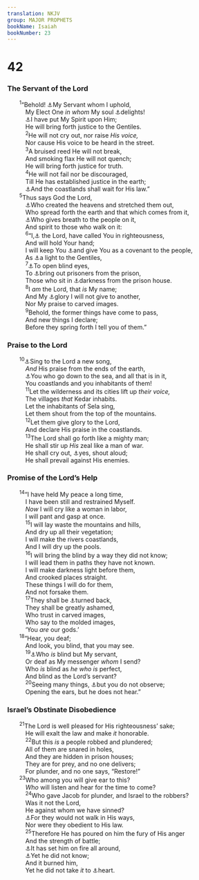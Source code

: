 ```yaml
---
translation: NKJV
group: MAJOR PROPHETS
bookName: Isaiah 
bookNumber: 23
---
```


<div class="title"><h1>42</h1><h3>The Servant of the Lord</h3></div>
<span class="verse es_42_1">  <sup>1</sup>“Behold! <a data-toggle="tooltip" data-placement="bottom" title="Is. 43:10; 49:3, 6; Matt. 12:18; (Phil. 2:7)">⚓</a>My Servant whom I uphold,<br/>   My Elect One <i>in</i> <i>whom</i> My soul <a data-toggle="tooltip" data-placement="bottom" title="Matt. 3:17; 17:5; Mark 1:11; Luke 3:22; Eph. 1:6">⚓</a>delights!<br/>   <a data-toggle="tooltip" data-placement="bottom" title="(Is. 11:2); Matt. 3:16; (Luke 4:18, 19, 21); John 3:34">⚓</a>I have put My Spirit upon Him;<br/>   He will bring forth justice to the Gentiles.<br/></span>
<span class="verse es_42_2">   <sup>2</sup>He will not cry out, nor raise <i>His</i> <i>voice,</i><br/>   Nor cause His voice to be heard in the street.<br/></span>
<span class="verse es_42_3">   <sup>3</sup>A bruised reed He will not break,<br/>   And smoking flax He will not quench;<br/>   He will bring forth justice for truth.<br/></span>
<span class="verse es_42_4">   <sup>4</sup>He will not fail nor be discouraged,<br/>   Till He has established justice in the earth;<br/>   <a data-toggle="tooltip" data-placement="bottom" title="(Gen. 49:10)">⚓</a>And the coastlands shall wait for His law.”<br/></span>
<span class="verse es_42_5">  <sup>5</sup>Thus says God the Lord,<br/>   <a data-toggle="tooltip" data-placement="bottom" title="Is. 44:24; Zech. 12:1">⚓</a>Who created the heavens and stretched them out,<br/>   Who spread forth the earth and that which comes from it,<br/>   <a data-toggle="tooltip" data-placement="bottom" title="Job 12:10; 33:4; Is. 57:16; Dan. 5:23; Acts 17:25">⚓</a>Who gives breath to the people on it,<br/>   And spirit to those who walk on it:<br/></span>
<span class="verse es_42_6">   <sup>6</sup>“I,<a data-toggle="tooltip" data-placement="bottom" title="Is. 43:1">⚓</a> the Lord, have called You in righteousness,<br/>   And will hold Your hand;<br/>   I will keep You <a data-toggle="tooltip" data-placement="bottom" title="Is. 49:8">⚓</a>and give You as a covenant to the people,<br/>   As <a data-toggle="tooltip" data-placement="bottom" title="Is. 49:6; Luke 2:32; (Acts 10:45; 13:47; Gal. 3:14)">⚓</a>a light to the Gentiles,<br/></span>
<span class="verse es_42_7">   <sup>7</sup><a data-toggle="tooltip" data-placement="bottom" title="Is. 35:5">⚓</a>To open blind eyes,<br/>   To <a data-toggle="tooltip" data-placement="bottom" title="Is. 61:1; Luke 4:18; (2 Tim. 2:26; Heb. 2:14)">⚓</a>bring out prisoners from the prison,<br/>   Those who sit in <a data-toggle="tooltip" data-placement="bottom" title="Is. 9:2">⚓</a>darkness from the prison house.<br/></span>
<span class="verse es_42_8">   <sup>8</sup>I <i>am</i> the Lord, that <i>is</i> My name;<br/>   And My <a data-toggle="tooltip" data-placement="bottom" title="Ex. 20:3–5; Is. 48:11">⚓</a>glory I will not give to another,<br/>   Nor My praise to carved images.<br/></span>
<span class="verse es_42_9">   <sup>9</sup>Behold, the former things have come to pass,<br/>   And new things I declare;<br/>   Before they spring forth I tell you of them.”<br/></span>
<div class="title"><h3>Praise to the Lord</h3></div>
<span class="verse es_42_10">  <sup>10</sup><a data-toggle="tooltip" data-placement="bottom" title="Ps. 33:3; 40:3; 98:1">⚓</a>Sing to the Lord a new song,<br/>   <i>And</i> His praise from the ends of the earth,<br/>   <a data-toggle="tooltip" data-placement="bottom" title="Ps. 107:23">⚓</a>You who go down to the sea, and all that is in it,<br/>   You coastlands and you inhabitants of them!<br/></span>
<span class="verse es_42_11">   <sup>11</sup>Let the wilderness and its cities lift up <i>their</i> <i>voice,</i><br/>   The villages <i>that</i> Kedar inhabits.<br/>   Let the inhabitants of Sela sing,<br/>   Let them shout from the top of the mountains.<br/></span>
<span class="verse es_42_12">   <sup>12</sup>Let them give glory to the Lord,<br/>   And declare His praise in the coastlands.<br/></span>
<span class="verse es_42_13">   <sup>13</sup>The Lord shall go forth like a mighty man;<br/>   He shall stir up <i>His</i> zeal like a man of war.<br/>   He shall cry out, <a data-toggle="tooltip" data-placement="bottom" title="Is. 31:4">⚓</a>yes, shout aloud;<br/>   He shall prevail against His enemies.<br/></span>
<div class="title"><h3>Promise of the Lord’s Help</h3></div>
<span class="verse es_42_14">  <sup>14</sup>“I have held My peace a long time,<br/>   I have been still and restrained Myself.<br/>   <i>Now</i> I will cry like a woman in labor,<br/>   I will pant and gasp at once.<br/></span>
<span class="verse es_42_15">   <sup>15</sup>I will lay waste the mountains and hills,<br/>   And dry up all their vegetation;<br/>   I will make the rivers coastlands,<br/>   And I will dry up the pools.<br/></span>
<span class="verse es_42_16">   <sup>16</sup>I will bring the blind by a way they did not know;<br/>   I will lead them in paths they have not known.<br/>   I will make darkness light before them,<br/>   And crooked places straight.<br/>   These things I will do for them,<br/>   And not forsake them.<br/></span>
<span class="verse es_42_17">   <sup>17</sup>They shall be <a data-toggle="tooltip" data-placement="bottom" title="Ps. 97:7; Is. 1:29; 44:11; 45:16">⚓</a>turned back,<br/>   They shall be greatly ashamed,<br/>   Who trust in carved images,<br/>   Who say to the molded images,<br/>   ‘You <i>are</i> our gods.’<br/></span>
<span class="verse es_42_18">  <sup>18</sup>“Hear, you deaf;<br/>   And look, you blind, that you may see.<br/></span>
<span class="verse es_42_19">   <sup>19</sup><a data-toggle="tooltip" data-placement="bottom" title="Is. 43:8; Ezek. 12:2; (John 9:39, 41)">⚓</a>Who <i>is</i> blind but My servant,<br/>   Or deaf as My messenger <i>whom</i> I send?<br/>   Who <i>is</i> blind as <i>he</i> <i>who</i> <i>is</i> perfect,<br/>   And blind as the Lord’s servant?<br/></span>
<span class="verse es_42_20">   <sup>20</sup>Seeing many things, <a data-toggle="tooltip" data-placement="bottom" title="Rom. 2:21">⚓</a>but you do not observe;<br/>   Opening the ears, but he does not hear.”<br/></span>
<div class="title"><h3>Israel’s Obstinate Disobedience</h3></div>
<span class="verse es_42_21">  <sup>21</sup>The Lord is well pleased for His righteousness’ sake;<br/>   He will exalt the law and make <i>it</i> honorable.<br/></span>
<span class="verse es_42_22">   <sup>22</sup>But this <i>is</i> a people robbed and plundered;<br/>   All of them are snared in holes,<br/>   And they are hidden in prison houses;<br/>   They are for prey, and no one delivers;<br/>   For plunder, and no one says, “Restore!”<br/></span>
<span class="verse es_42_23">  <sup>23</sup>Who among you will give ear to this?<br/>   <i>Who</i> will listen and hear for the time to come?<br/></span>
<span class="verse es_42_24">   <sup>24</sup>Who gave Jacob for plunder, and Israel to the robbers?<br/>   Was it not the Lord,<br/>   He against whom we have sinned?<br/>   <a data-toggle="tooltip" data-placement="bottom" title="Is. 65:2">⚓</a>For they would not walk in His ways,<br/>   Nor were they obedient to His law.<br/></span>
<span class="verse es_42_25">   <sup>25</sup>Therefore He has poured on him the fury of His anger<br/>   And the strength of battle;<br/>   <a data-toggle="tooltip" data-placement="bottom" title="2 Kin. 25:9">⚓</a>It has set him on fire all around,<br/>   <a data-toggle="tooltip" data-placement="bottom" title="Is. 1:3; 5:13; Hos. 7:9">⚓</a>Yet he did not know;<br/>   And it burned him,<br/>   Yet he did not take <i>it</i> to <a data-toggle="tooltip" data-placement="bottom" title="Is. 29:13">⚓</a>heart.<br/></span>
